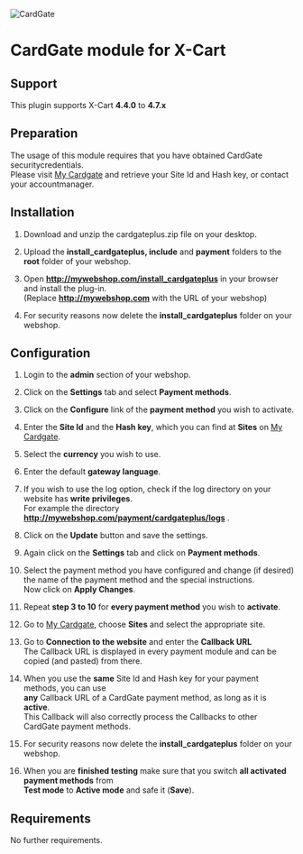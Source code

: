 ![CardGate](https://cdn.curopayments.net/thumb/200/logos/cardgate.png)

# CardGate module for X-Cart

## Support

This plugin supports X-Cart **4.4.0** to **4.7.x**

## Preparation

The usage of this module requires that you have obtained CardGate securitycredentials.  
Please visit [My Cardgate](https://my.cardgate.com/) and retrieve your Site Id and Hash key, or contact your accountmanager.

## Installation

1. Download and unzip the cardgateplus.zip file on your desktop.

2. Upload the **install_cardgateplus, include** and **payment** folders to the **root** folder of your webshop.

3. Open **http://mywebshop.com/install_cardgateplus** in your browser and install the plug-in.  
   (Replace **http://mywebshop.com** with the URL of your webshop)
   
4. For security reasons now delete the **install_cardgateplus** folder on your webshop.

## Configuration

1. Login to the **admin** section of your webshop.

2. Click on the **Settings** tab and select **Payment methods**.

3. Click on the **Configure** link of the **payment method** you wish to activate.

4. Enter the **Site Id** and the **Hash key**, which you can find at **Sites** on [My Cardgate](https://my.cardgate.com/).

5. Select the **currency** you wish to use.

6. Enter the default **gateway language**.

7. If you wish to use the log option, check if the log directory on your website has **write privileges**.  
   For example the directory **http://mywebshop.com/payment/cardgateplus/logs** .

8. Click on the **Update** button and save the settings.

9. Again click on the **Settings** tab and click on **Payment methods**.

10. Select the payment method you have configured and change (if desired) the name of the payment method and the special instructions.  
    Now click on **Apply Changes**.

11. Repeat **step 3 to 10** for **every payment method** you wish to **activate**.

12. Go to [My Cardgate](https://my.cardgate.com/), choose **Sites** and select the appropriate site.

13. Go to **Connection to the website** and enter the **Callback URL**  
    The Callback URL is displayed in every payment module and can be copied (and pasted) from there.

14. When you use the **same** Site Id and Hash key for your payment methods, you can use  
    **any** Callback URL of a CardGate payment method, as long as it is **active**.  
    This Callback will also correctly process the Callbacks to other CardGate payment methods.

15. For security reasons now delete the **install_cardgateplus** folder on your webshop.

16. When you are **finished testing** make sure that you switch **all activated payment methods** from  
    **Test mode** to **Active mode** and safe it (**Save**).

## Requirements

No further requirements.
